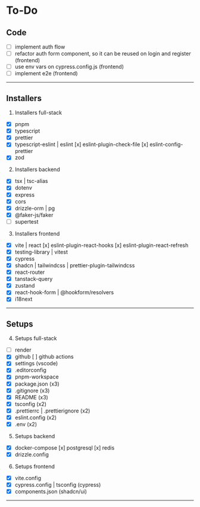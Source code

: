 # To-Do

## Code

- [ ] implement auth flow
- [ ] refactor auth form component, so it can be reused on login and register (frontend)
- [ ] use env vars on cypress.config.js (frontend)
- [ ] implement e2e (frontend)

---

## Installers

1. Installers full-stack

- [x] pnpm
- [x] typescript
- [x] prettier
- [x] typescript-eslint | eslint
      [x] eslint-plugin-check-file
      [x] eslint-config-prettier
- [x] zod

2. Installers backend

- [x] tsx | tsc-alias
- [x] dotenv
- [x] express
- [x] cors
- [x] drizzle-orm | pg
- [x] @faker-js/faker
- [ ] supertest

3. Installers frontend

- [x] vite | react
      [x] eslint-plugin-react-hooks
      [x] eslint-plugin-react-refresh
- [x] testing-library | vitest
- [x] cypress
- [x] shadcn | tailwindcss | prettier-plugin-tailwindcss
- [x] react-router
- [x] tanstack-query
- [x] zustand
- [x] react-hook-form | @hookform/resolvers
- [x] i18next

---

## Setups

4. Setups full-stack

- [ ] render
- [x] github
      [ ] github actions
- [x] settings (vscode)
- [x] .editorconfig
- [x] pnpm-workspace
- [x] package.json (x3)
- [x] .gitignore (x3)
- [x] README (x3)
- [x] tsconfig (x2)
- [x] .prettierrc | .prettierignore (x2)
- [x] eslint.config (x2)
- [x] .env (x2)

5. Setups backend

- [x] docker-compose
      [x] postgresql
      [x] redis
- [x] drizzle.config

6. Setups frontend

- [x] vite.config
- [x] cypress.config | tsconfig (cypress)
- [x] components.json (shadcn/ui)

---
